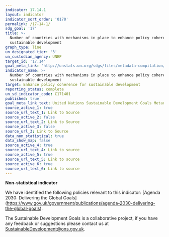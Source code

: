 ```yaml
---
indicator: 17.14.1
layout: indicator
indicator_sort_order: '0170'
permalink: /17-14-1/
sdg_goal: '17'
title: >-
  Number of countries with mechanisms in place to enhance policy coherence of
  sustainable development
graph_type: line
un_designated_tier: '3'
un_custodian_agency: UNEP
target_id: '17.14'
goal_meta_link: 'http://unstats.un.org/sdgs/files/metadata-compilation/Metadata-Goal-17.pdf'
indicator_name: >-
  Number of countries with mechanisms in place to enhance policy coherence of
  sustainable development
target: Enhance policy coherence for sustainable development
reporting_status: complete
un_sd_indicator_code: C171401
published: true
goal_meta_link_text: United Nations Sustainable Development Goals Metadata (pdf 468kB)
source_active_1: true
source_url_text_1: Link to Source
source_active_2: false
source_url_text_2: Link to Source
source_active_3: false
source_url_3: Link to Source
data_non_statistical: true
data_show_map: false
source_active_4: true
source_url_text_4: Link to source
source_active_5: true
source_url_text_5: Link to source
source_active_6: true
source_url_text_6: Link to source
---
```

**Non-statistical indicator**

We have identified the following policies relevant to this indicator: [Agenda 2030: Delivering the Global Goals] (https://www.gov.uk/government/publications/agenda-2030-delivering-the-global-goals).

The Sustainable Development Goals is a collaborative project, if you have any feedback or suggestions please contact us at <SustainableDevelopment@ons.gov.uk>.